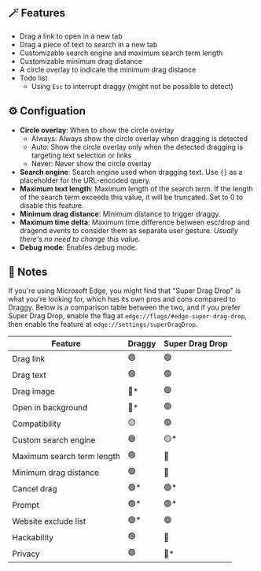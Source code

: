 ## 🪄 Features

- Drag a link to open in a new tab
- Drag a piece of text to search in a new tab
- Customizable search engine and maximum search term length
- Customizable minimum drag distance
- A circle overlay to indicate the minimum drag distance
- Todo list
    - Using `Esc` to interrupt draggy (might not be possible to detect)

## ⚙️ Configuation

- **Circle overlay**: When to show the circle overlay
    - Always: Always show the circle overlay when dragging is detected
    - Auto: Show the circle overlay only when the detected dragging is targeting text selection or links
    - Never: Never show the circle overlay
- **Search engine**: Search engine used when dragging text. Use `{}` as a placeholder for the URL-encoded query.
- **Maximum text length**: Maximum length of the search term. If the length of the search term exceeds this value, it will be truncated. Set to 0 to disable this feature.
- **Minimum drag distance**: Minimum distance to trigger draggy.
- **Maximum time delta**: Maximum time difference between esc/drop and dragend events to consider them as separate user gesture. *Usually there's no need to change this value.*
- **Debug mode**: Enables debug mode.

## 📃 Notes

If you're using Microsoft Edge, you might find that "Super Drag Drop" is what you're looking for, which has its own pros and cons compared to Draggy. Below is a comparison table between the two, and if you prefer Super Drag Drop, enable the flag at `edge://flags/#edge-super-drag-drop`, then enable the feature at `edge://settings/superDragDrop`.

| Feature | Draggy | Super Drag Drop |
| --- | --- | --- |
| Drag link | 🟢 | 🟢 |
| Drag text | 🟢 | 🟢 |
| Drag image | <span title="coming soon">🔴*</span> | 🟢 |
| Open in background | <span title="browser's design makes this feature impossible">🔴*</span> | 🟢 |
| Compatibility | 🟡 | 🟢 |
| Custom search engine | 🟢 | <span title="limited to Bing and default search engine">🟡*</span> |
| Maximum search term length | 🟢 | 🔴 |
| Minimum drag distance | 🟢 | 🔴 |
| Cancel drag | <span title="Move mouse back into the circle (browser's design makes cancelling with Esc impossible)">🟢*</span> | <span title="Press Esc key">🟢*</span> |
| Prompt | <span title="Circle overlay">🟢*</span> | <span title="Top toast">🟢*</span> |
| Website exclude list | <span title="configure in Tampermonkey">🟢*</span> | 🟢 |
| Hackability | 🟢 | 🔴 |
| Privacy | 🟢 | <span title="adds tracking parameters when searching">🔴*</span> |
